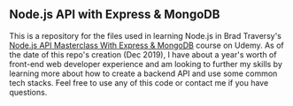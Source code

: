 ## Node.js API with Express & MongoDB

This is a repository for the files used in learning Node.js in Brad Traversy's [Node.js API Masterclass With Express & MongoDB](https://www.udemy.com/course/nodejs-api-masterclass/) course on Udemy. As of the date of this repo's creation (Dec 2019), I have about a year's worth of front-end web developer experience and am looking to further my skills by learning more about how to create a backend API and use some common tech stacks. Feel free to use any of this code or contact me if you have questions.
